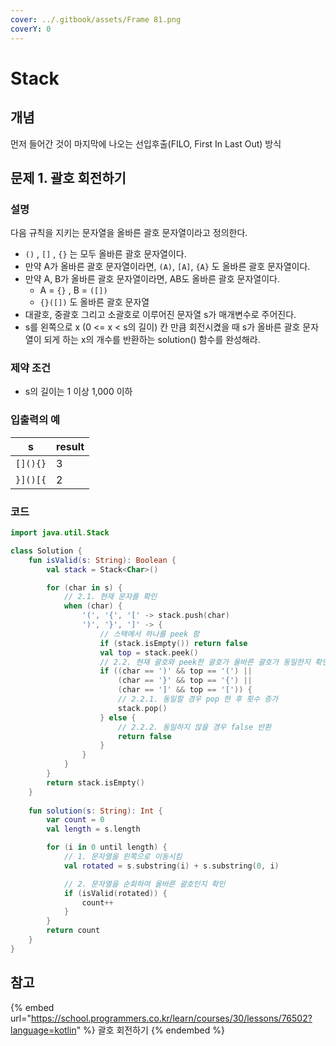 ```yaml
---
cover: ../.gitbook/assets/Frame 81.png
coverY: 0
---
```


# Stack

## 개념

먼저 들어간 것이 마지막에 나오는 선입후출(FILO, First In Last Out) 방식



## 문제 1. 괄호 회전하기

### 설명

다음 규칙을 지키는 문자열을 올바른 괄호 문자열이라고 정의한다.

* `()` , `[]` , `{}` 는 모두 올바른 괄호 문자열이다.
* 만약 A가 올바른 괄호 문자열이라면, `(A)`, `[A]`, `{A}` 도 올바른 괄호 문자열이다.
* 만약 A, B가 올바른 괄호 문자열이라면, AB도 올바른 괄호 문자열이다.
  * A = `{}` , B = `([])`&#x20;
  * `{}([])` 도 올바른 괄호 문자열
* 대괄호, 중괄호 그리고 소괄호로 이루어진 문자열 s가 매개변수로 주어진다.
* s를 왼쪽으로 x (0 <= x < s의 길이) 칸 만큼 회전시켰을 때 s가 올바른 괄호 문자열이 되게 하는 x의 개수를 반환하는 solution() 함수를 완성해라.

### 제약 조건

* s의 길이는 1 이상 1,000 이하

### 입출력의 예

| s        | result |
| -------- | ------ |
| `[](){}` | 3      |
| `}]()[{` | 2      |

### 코드

```kotlin
import java.util.Stack

class Solution {
    fun isValid(s: String): Boolean {
        val stack = Stack<Char>()

        for (char in s) {
            // 2.1. 현재 문자를 확인
            when (char) {
                '(', '{', '[' -> stack.push(char)
                ')', '}', ']' -> {
                    // 스택에서 하나를 peek 함
                    if (stack.isEmpty()) return false
                    val top = stack.peek()
                    // 2.2. 현재 괄호와 peek한 괄호가 올바른 괄호가 동일한지 확인
                    if ((char == ')' && top == '(') ||
                        (char == '}' && top == '{') ||
                        (char == ']' && top == '[')) {
                        // 2.2.1. 동일할 경우 pop 한 후 횟수 증가
                        stack.pop()
                    } else {
                        // 2.2.2. 동일하지 않을 경우 false 반환
                        return false
                    }
                }
            }
        }
        return stack.isEmpty()
    }
    
    fun solution(s: String): Int {
        var count = 0
        val length = s.length

        for (i in 0 until length) {
            // 1. 문자열을 왼쪽으로 이동시킴
            val rotated = s.substring(i) + s.substring(0, i)

            // 2. 문자열을 순회하여 올바른 괄호인지 확인
            if (isValid(rotated)) {
                count++
            }
        }
        return count
    }
}
```



## 참고

{% embed url="https://school.programmers.co.kr/learn/courses/30/lessons/76502?language=kotlin" %}
괄호 회전하기
{% endembed %}
